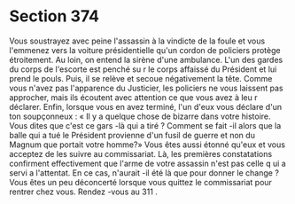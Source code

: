 # Section 374

Vous soustrayez avec peine l'assassin à la vindicte de la foule et vous l'emmenez vers la
voiture présidentielle qu'un cordon de policiers protège étroitement. Au loin, on entend la
sirène d'une ambulance. L'un des gardes du corps de l'escorte est penché su r le corps
affaissé du Président et lui prend le pouls. Puis, il se relève et secoue négativement la
tête. Comme vous n'avez pas l'apparence du Justicier, les policiers ne vous laissent pas
approcher, mais ils écoutent avec attention ce que vous avez à leu r déclarer. Enfin,
lorsque vous en avez terminé, l'un d'eux vous déclare d'un ton soupçonneux : « Il y a
quelque chose de bizarre dans votre histoire. Vous dites que c'est ce gars -là qui a tiré ?
Comment se fait -il alors que la balle qui a tué le Président  provienne d'un fusil de guerre
et non du Magnum que portait votre homme?» Vous êtes aussi étonné qu'eux et vous
acceptez de les suivre au commissariat. Là, les premières constatations confirment
effectivement que l'arme de votre assassin n'est pas celle q ui a servi a l'attentat. En ce cas,
n'aurait -il été là que pour donner le change ? Vous êtes un peu déconcerté lorsque vous
quittez le commissariat pour rentrer chez vous. Rendez -vous au  311 .